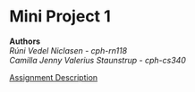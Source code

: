 # Mini Project 1
**Authors**  
*Rúni Vedel Niclasen - cph-rn118  
Camilla Jenny Valerius Staunstrup - cph-cs340*  
  
[Assignment Description](https://github.com/Hold-Krykke-BA/System_Integration/blob/main/MiniProject1/AssignmentDescription.pdf)  
